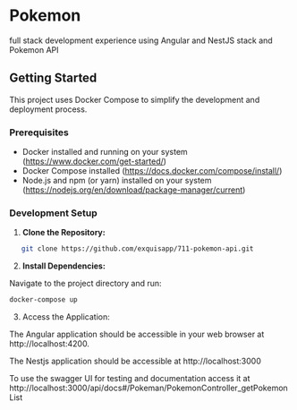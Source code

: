 # Pokemon
full stack development experience using Angular and NestJS stack and Pokemon API

## Getting Started 

This project uses Docker Compose to simplify the development and deployment process. 

### Prerequisites

- Docker installed and running on your system (https://www.docker.com/get-started/)
- Docker Compose installed (https://docs.docker.com/compose/install/)
- Node.js and npm (or yarn) installed on your system (https://nodejs.org/en/download/package-manager/current)

### Development Setup

1. **Clone the Repository:**

```bash
   git clone https://github.com/exquisapp/711-pokemon-api.git
```

2. **Install Dependencies:**

Navigate to the project directory and run:

```bash
docker-compose up
```
3. Access the Application:

The Angular application should be accessible in your web browser at http://localhost:4200.

The Nestjs application should be accessible at http://localhost:3000

To use the swagger UI for testing and documentation access it at http://localhost:3000/api/docs#/Pokeman/PokemonController_getPokemonList
